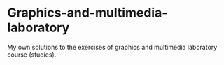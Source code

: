 # Graphics-and-multimedia-laboratory
My own solutions to the exercises of graphics and multimedia laboratory course (studies).
